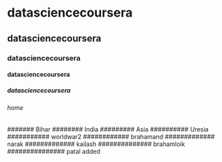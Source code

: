 # datasciencecoursera
## datasciencecoursera
### datasciencecoursera
#### datasciencecoursera
##### datasciencecoursera
###### home 
####### Bihar
######## India
######### Asia
########## Uresia
########### worldwar2 
############ brahamand
############# narak
############# kailash
############## brahamloik
############### patal added
